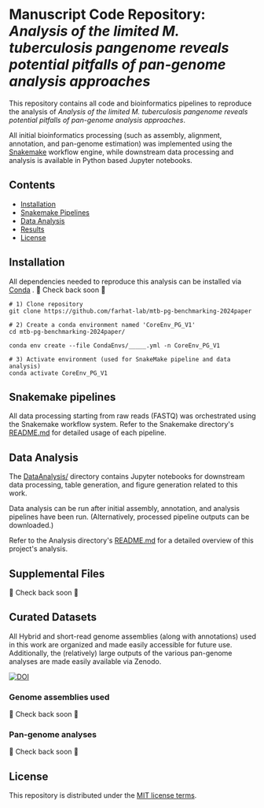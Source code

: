 # Manuscript Code Repository: *Analysis of the limited M. tuberculosis pangenome reveals potential pitfalls of pan-genome analysis approaches*
This repository contains all code and bioinformatics pipelines to reproduce the analysis of *Analysis of the limited M. tuberculosis pangenome reveals potential pitfalls of pan-genome analysis approaches*. <br>

All initial bioinformatics processing (such as assembly, alignment, annotation, and pan-genome estimation) was implemented using the [Snakemake](https://snakemake.github.io/) workflow engine, while downstream data processing and analysis is available in Python based Jupyter notebooks.

## Contents
- [Installation](#Installation)
- [Snakemake Pipelines](#Snakemake-pipelines)
- [Data Analysis](#Data-Analysis)
- [Results](#Results)
- [License](#License)

## Installation
All dependencies needed to reproduce this analysis can be installed via [Conda](https://docs.conda.io/en/latest/) .
🚧 Check back soon 🚧
```
# 1) Clone repository
git clone https://github.com/farhat-lab/mtb-pg-benchmarking-2024paper

# 2) Create a conda environment named 'CoreEnv_PG_V1'
cd mtb-pg-benchmarking-2024paper/

conda env create --file CondaEnvs/_____.yml -n CoreEnv_PG_V1

# 3) Activate environment (used for SnakeMake pipeline and data analysis)
conda activate CoreEnv_PG_V1
```

## Snakemake pipelines
All data processing starting from raw reads (FASTQ) was orchestrated using the Snakemake workflow system.
Refer to the Snakemake directory's [README.md](Snakemake_Pipelines/) for detailed usage of each pipeline.


## Data Analysis 

The [DataAnalysis/](https://github.com/farhat-lab/mtb-pg-benchmarking-2024paper/tree/main/Analysis) directory contains Jupyter notebooks for downstream data processing, table generation, and figure generation related to this work.

Data analysis can be run after initial assembly, annotation, and analysis pipelines have been run. (Alternatively, processed pipeline outputs can be downloaded.)

Refer to the Analysis directory's [README.md](Analysis/) for a detailed overview of this project's analysis.


## Supplemental Files
🚧 Check back soon 🚧


## Curated Datasets
All Hybrid and short-read genome assemblies (along with annotations) used in this work are organized and made easily accessible for future use.
Additionally, the (relatively) large outputs of the various pan-genome analyses are made easily available via Zenodo.

[![DOI](https://zenodo.org/badge/DOI/10.5281/zenodo.10846276.svg)](https://doi.org/10.5281/zenodo.10846276)

### Genome assemblies used
🚧 Check back soon 🚧

### Pan-genome analyses
🚧 Check back soon 🚧

## License
This repository is distributed under the [MIT license terms](LICENSE).

